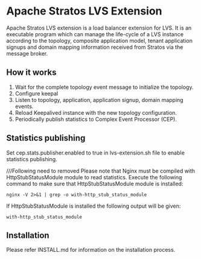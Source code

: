 # Apache Stratos LVS Extension

Apache Stratos LVS extension is a load balancer extension for LVS. It is an executable program
which can manage the life-cycle of a LVS instance according to the topology, composite application model,
tenant application signups and domain mapping information received from Stratos via the message broker.

## How it works
1. Wait for the complete topology event message to initialize the topology.
2. Configure keepal
3. Listen to topology, application, application signup, domain mapping events.
4. Reload Keepalived instance with the new topology configuration.
5. Periodically publish statistics to Complex Event Processor (CEP).

## Statistics publishing
Set cep.stats.publisher.enabled to true in lvs-extension.sh file to enable statistics publishing.

///Following need to removed
Please note that
Nginx must be compiled with HttpStubStatusModule module to read statistics. Execute the following command to make
 sure that HttpStubStatusModule module is installed:
```
nginx -V 2>&1 | grep -o with-http_stub_status_module
```
If HttpStubStatusModule is installed the following output will be given:
```
with-http_stub_status_module
```

## Installation
Please refer INSTALL.md for information on the installation process.
